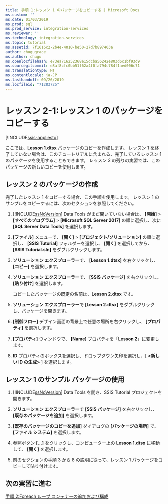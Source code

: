 ```yaml
---
title: 手順 1:レッスン 1 のパッケージをコピーする | Microsoft Docs
ms.custom: ''
ms.date: 01/03/2019
ms.prod: sql
ms.prod_service: integration-services
ms.reviewer: ''
ms.technology: integration-services
ms.topic: tutorial
ms.assetid: 7f1616c2-2b4e-4010-be50-27d7b897403a
author: chugugrace
ms.author: chugu
ms.openlocfilehash: e73ea716252368e15dcba56242e803d6c1bf93d9
ms.sourcegitcommit: e8af8cfc0bb51f62a4f0fa794c784f1aed006c71
ms.translationtype: HT
ms.contentlocale: ja-JP
ms.lasthandoff: 09/26/2019
ms.locfileid: "71283725"
---
```

# <a name="lesson-2-1-copy-the-lesson-1-package"></a>レッスン 2-1:レッスン 1 のパッケージをコピーする

[!INCLUDE[ssis-appliesto](../includes/ssis-appliesto-ssvrpluslinux-asdb-asdw-xxx.md)]



ここでは、**Lesson 1.dtsx** パッケージのコピーを作成します。 レッスン 1 を終了していない場合は、このチュートリアルに含まれる、完了しているレッスン 1 のパッケージを使用することもできます。 レッスン 2 の残りの実習では、このパッケージの新しいコピーを使用します。  
  
## <a name="create-the-lesson-2-package"></a>レッスン 2 のパッケージの作成  

完了したレッスン 1 をコピーする場合、この手順を使用します。  レッスン 1 のサンプルをコピーするには、次のセクションを参照してください。
  
1.  [!INCLUDE[ssNoVersion](../includes/ssnoversion-md.md)] Data Tools がまだ開いていない場合は、 **[開始]**  >  **[すべてのプログラム]**  >  **[Microsoft SQL Server 2017]** の順に選択し、次に **[SQL Server Data Tools]** を選択します。  
  
2.  **[ファイル]** メニューで、 **[開く]**  >  **[プロジェクト/ソリューション]** の順に選択し、 **[SSIS Tutorial]** フォルダーを選択し、 **[開く]** を選択してから、 **[SSIS Tutorial.sln]** をダブルクリックします。  
  
3.  **ソリューション エクスプローラー**で、 **[Lesson 1.dtsx]** を右クリックし、 **[コピー]** を選択します。  
  
4.  **ソリューション エクスプローラー**で、 **[SSIS パッケージ]** を右クリックし、 **[貼り付け]** を選択します。  
  
    コピーしたパッケージの既定の名前は、**Lesson 2.dtsx** です。  
  
5.  **ソリューション エクスプローラー**で **[Lesson 2.dtsx]** をダブルクリックし、パッケージを開きます。  
  
6.  **[制御フロー]** デザイン画面の背景上で任意の場所を右クリックし、 **[プロパティ]** を選択します。  
  
7.  **[プロパティ]** ウィンドウで、 **[Name]** プロパティを「**Lesson 2**」に変更します。  
  
8.  **ID** プロパティのボックスを選択し、ドロップダウン矢印を選択し、[ **\<新しい ID の生成>** ] を選択します。  
  
## <a name="use-the-sample-lesson-1-package"></a>レッスン 1 のサンプル パッケージの使用  
  
1.  [!INCLUDE[ssNoVersion](../includes/ssnoversion-md.md)] Data Tools を開き、SSIS Tutorial プロジェクトを開きます。  
  
2.  **ソリューション エクスプローラー**で **[SSIS パッケージ]** を右クリックし、 **[既存のパッケージを追加]** を選択します。  
  
3.  **[既存のパッケージのコピーを追加]** ダイアログの **[パッケージの場所]** で、 **[ファイル システム]** を選択します。  
  
4.  参照ボタン **[...]** をクリックし、コンピューター上の **Lesson 1.dtsx** に移動して、 **[開く]** を選択します。  
  
5.  前のセクションの手順 3 から 8 の説明に従って、レッスン 1 パッケージをコピーして貼り付けます。  
  
## <a name="go-to-next-task"></a>次の実習に進む

[手順 2:Foreach ループ コンテナーの追加および構成](../integration-services/lesson-2-2-adding-and-configuring-the-foreach-loop-container.md)  
  
